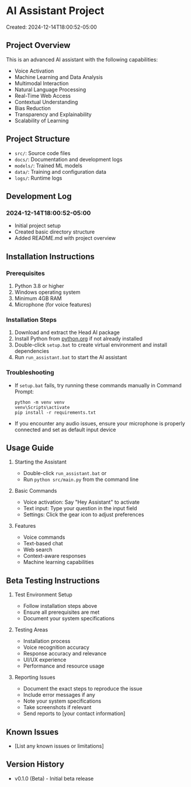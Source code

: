 # AI Assistant Project
Created: 2024-12-14T18:00:52-05:00

## Project Overview
This is an advanced AI assistant with the following capabilities:
- Voice Activation
- Machine Learning and Data Analysis
- Multimodal Interaction
- Natural Language Processing
- Real-Time Web Access
- Contextual Understanding
- Bias Reduction
- Transparency and Explainability
- Scalability of Learning

## Project Structure
- `src/`: Source code files
- `docs/`: Documentation and development logs
- `models/`: Trained ML models
- `data/`: Training and configuration data
- `logs/`: Runtime logs

## Development Log
### 2024-12-14T18:00:52-05:00
- Initial project setup
- Created basic directory structure
- Added README.md with project overview

## Installation Instructions

### Prerequisites
1. Python 3.8 or higher
2. Windows operating system
3. Minimum 4GB RAM
4. Microphone (for voice features)

### Installation Steps
1. Download and extract the Head AI package
2. Install Python from [python.org](https://www.python.org/downloads/) if not already installed
3. Double-click `setup.bat` to create virtual environment and install dependencies
4. Run `run_assistant.bat` to start the AI assistant

### Troubleshooting
- If `setup.bat` fails, try running these commands manually in Command Prompt:
  ```
  python -m venv venv
  venv\Scripts\activate
  pip install -r requirements.txt
  ```
- If you encounter any audio issues, ensure your microphone is properly connected and set as default input device

## Usage Guide
1. Starting the Assistant
   - Double-click `run_assistant.bat` or
   - Run `python src/main.py` from the command line

2. Basic Commands
   - Voice activation: Say "Hey Assistant" to activate
   - Text input: Type your question in the input field
   - Settings: Click the gear icon to adjust preferences

3. Features
   - Voice commands
   - Text-based chat
   - Web search
   - Context-aware responses
   - Machine learning capabilities

## Beta Testing Instructions
1. Test Environment Setup
   - Follow installation steps above
   - Ensure all prerequisites are met
   - Document your system specifications

2. Testing Areas
   - Installation process
   - Voice recognition accuracy
   - Response accuracy and relevance
   - UI/UX experience
   - Performance and resource usage

3. Reporting Issues
   - Document the exact steps to reproduce the issue
   - Include error messages if any
   - Note your system specifications
   - Take screenshots if relevant
   - Send reports to [your contact information]

## Known Issues
- [List any known issues or limitations]

## Version History
- v0.1.0 (Beta) - Initial beta release
